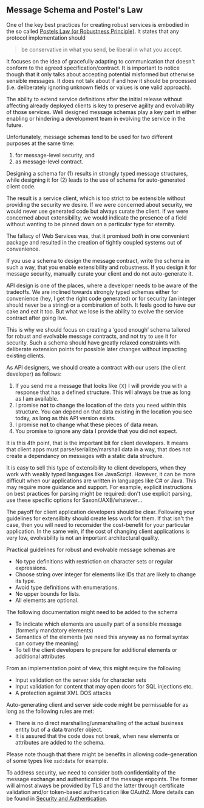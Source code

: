 ## Message Schema and Postel's Law

One of the key best practices for creating robust services is embodied in the so called [Postels Law (or Robustness Principle)](https://en.wikipedia.org/wiki/Robustness_principle). It states that any protocol implementation should

> be conservative in what you send, be liberal in what you accept.

It focuses on the idea of gracefully adapting to communication that doesn't conform to the agreed specification/contract. It is important to notice though that it only talks about accepting potential misformed but otherwise sensible messages. It does not talk about if and how it should be processed (i.e. deliberately ignoring unknown fields or values is one valid approach).

The ability to extend service definitions after the initial release without affecting already deployed clients is key to preserve agility and evolvability of those services. Well designed message schemas play a key part in either enabling or hindering a development team in evolving the service in the future.

Unfortunately, message schemas tend to be used for two different purposes at the same time:

1. for message-level security, and
2. as message-level contract.

Designing a schema for (1) results in strongly typed message structures, while designing it for (2) leads to the use of schema for auto-generated client code.

The result is a service client, which is too strict to be extensible without providing the security we desire. If we were concerned about security, we would never use generated code but always curate the client. If we were concerned about extensibility, we would indicate the presence of a field without wanting to be pinned down on a particular type for eternity.

The fallacy of Web Services was, that it promised *both* in one convenient package and resulted in the creation of tightly coupled systems out of convenience.

If you use a schema to design the message contract, write the schema in such a way, that you enable extensibility and robustness. If you design it for message security, manually curate your client and do not auto-generate it.

API design is one of the places, where a developer needs to be aware of the tradeoffs. We are inclined towards strongly typed schemas either for convenience (hey, I get the right code generated) or for security (an integer should never be a string) or a combination of both. It feels good to have our cake and eat it too. But what we lose is the ability to evolve the service contract after going live.

This is why we should focus on creating a ‘good enough’ schema tailored for robust and evolvable message contracts, and not try to use it for security. Such a schema should have greatly relaxed constraints with deliberate extension points for possible later changes without impacting existing clients.

As API designers, we should create a contract with our users (the client developer) as follows:

1.  If you send me a message that looks like `{X}` I will provide you with a response that has a defined structure.  This will always be true as long as I am available.
2.  I promise **not** to change the location of the data you need within this structure.  You can depend on that data existing in the location you see today, as long as this API version exists.
3.  I promise **not** to change what these pieces of data mean.  
4.  You promise to ignore any data I provide that you did not expect.

It is this 4th point, that is the important bit for client developers. It means that client apps must parse/serialize/marshall data in a way, that does not create a dependancy on messages with a static data structure.

It is easy to sell this type of extensibility to client developers, when they work with weakly typed languages like JavaScript. However, it can be more difficult when our applications are written in languages like C# or Java. This may require more guidance and support. For example, explicit instructions on best practices for parsing might be required: don't use explicit parsing, use these specific options for Saxon/JAXB/whatever...

The payoff for client application developers should be clear. Following your guidelines for extensilbity should create less work for them. If that isn't the case, then you will need to reconsider the cost-benefit for your particular application. In the same vein, if the cost of changing client applications is very low, evolvability is not an important architectural quality.

Practical guidelines for robust and evolvable message schemas are

* No type definitions with restriction on character sets or regular expressions.
* Choose string over integer for elements like IDs that are likely to change its type.
* Avoid type definitions with enumerations.
* No upper bounds for lists.
* All elements are optional.

The following documentation might need to be added to the schema

* To indicate which elements are usually part of a sensible message (formerly mandatory elements)
* Semantics of the elements (we need this anyway as no formal syntax can convey the meaning)
* To tell the client developers to prepare for additional elements or additional attributes

From an implementation point of view, this might require the following

* Input validation on the server side for character sets
* Input validation for content that may open doors for SQL injections etc.
* A protection against XML DOS attacks

Auto-generating client and server side code might be permissable for as long as the following rules are met:

* There is no direct marshalling/unmarshalling of the actual business entity but of a data transfer object.
* It is assured that the code does not break, when new elements or attributes are added to the schema.

Please note though that there might be benefits in allowing code-generation of some types like `xsd:date` for example.

To address security, we need to consider both confidentiality of the message exchange and authentication of the message enpoints. The former will almost always be provided by TLS and the latter through certificate validation and/or token-based authentication like OAuth2. More details can be found in [Security and Authentication](../security-and-authentication/security-and-authentication.md).
